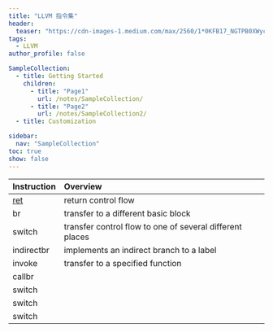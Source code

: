 ```yaml
---
title: "LLVM 指令集"
header:
  teaser: "https://cdn-images-1.medium.com/max/2560/1*0KFB17_NGTPB0XWyc4BSgQ.jpeg"
tags:
  - LLVM
author_profile: false

SampleCollection:
  - title: Getting Started
    children:
      - title: "Page1"
        url: /notes/SampleCollection/
      - title: "Page2"
        url: /notes/SampleCollection2/
  - title: Customization

sidebar:
  nav: "SampleCollection"
toc: true
show: false
---
```

<center>

|Instruction|Overview|
|:--|:--|
|[ret]([1])|return control flow|
|br|transfer to a different basic block|
|switch|transfer control flow to one of several different places|
|indirectbr|implements an indirect branch to a label|
|invoke|transfer to a specified function|
|callbr|   |
|switch|   |
|switch|   |
|switch|   |


[1]:https://llvm.org/docs/LangRef.html#ret-instruction


</center>